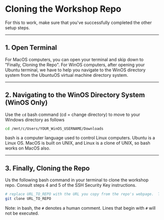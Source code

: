# Cloning the Workshop Repo

For this to work, make sure that you've successfully completed the other setup steps. 

---

## 1. Open Terminal

For MacOS computers, you can open your terminal and skip down to "Finally, Cloning the Repo".  For WinOS computers, after opening your Ubuntu terminal, we have to help you navigate to the WinOS directory system from the UbuntuOS virtual machine directory system.

---

## 2. Navigating to the WinOS Directory System (WinOS Only)

Use the `cd` bash command (cd = change directory) to move to your Windows directory as follows

  ```bash
  cd /mnt/c/Users/YOUR_WinOS_USERNAME/Downloads
  ```
  
  bash is a computer language used to control Linux computers. Ubuntu is a Linux OS.  MacOS is built on UNIX, and Linux is a clone of UNIX, so bash works on MacOS also.
  
---

## 3. Finally, Cloning the Repo

Us the following bash command in your terminal to clone the workshop repo.  Consult steps 4 and 5 of the SSH Security Key instructions.

  ```bash
  # replace URL_TO_REPO with the URL you copy from the repo's webpage.  There is a green "Code" button that you select, then select "SSH", then copy the URL.
  git clone URL_TO_REPO
  ```
  
Note: in bash, the `#` denotes a human comment.  Lines that begin with `#` will not be executed.

